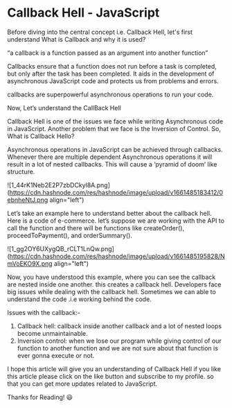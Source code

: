 # Callback Hell - JavaScript

Before diving into the central concept i.e. Callback Hell, let's first understand What is Callback and why it is used?

“a callback is a function passed as an argument into another function”

Callbacks ensure that a function does not run before a task is completed, but only after the task has been completed. It aids in the development of asynchronous JavaScript code and protects us from problems and errors.

callbacks are superpowerful asynchronous operations to run your code.

Now, Let’s understand the CallBack Hell

Callback Hell is one of the issues we face while writing Asynchronous code in JavaScript. Another problem that we face is the Inversion of Control. So, What is Callback Hello?

Asynchronous operations in JavaScript can be achieved through callbacks. Whenever there are multiple dependent Asynchronous operations it will result in a lot of nested callbacks. This will cause a ‘pyramid of doom’ like structure.


![1_44rK1Neb2E2P7zbDCkyl8A.png](https://cdn.hashnode.com/res/hashnode/image/upload/v1661485183412/0ebnheNtJ.png align="left")

Let’s take an example here to understand better about the callback hell. Here is a code of e-commerce. let’s suppose we are working with the API to call the function and there will be functions like createOrder(), proceedToPayment(), and orderSummary().


![1_gg2OY6UXygQB_rCLT1LnQw.png](https://cdn.hashnode.com/res/hashnode/image/upload/v1661485195828/NmVoEKO9X.png align="left")

Now, you have understood this example, where you can see the callback are nested inside one another. this creates a callback hell. Developers face big issues while dealing with the callback hell. Sometimes we can able to understand the code .i.e working behind the code.

Issues with the callback:-

1. Callback hell: callback inside another callback and a lot of nested loops become unmaintainable.
2. Inversion control: when we lose our program while giving control of our function to another function and we are not sure about that function is ever gonna execute or not.

I hope this article will give you an understanding of Callback Hell if you like this article please click on the like button and subscribe to my profile. so that you can get more updates related to JavaScript.

Thanks for Reading! 😃
